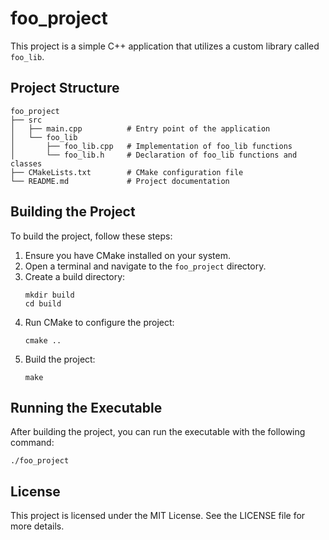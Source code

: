 # foo_project

This project is a simple C++ application that utilizes a custom library called `foo_lib`. 

## Project Structure

```
foo_project
├── src
│   ├── main.cpp          # Entry point of the application
│   └── foo_lib
│       ├── foo_lib.cpp   # Implementation of foo_lib functions
│       └── foo_lib.h     # Declaration of foo_lib functions and classes
├── CMakeLists.txt        # CMake configuration file
└── README.md             # Project documentation
```

## Building the Project

To build the project, follow these steps:

1. Ensure you have CMake installed on your system.
2. Open a terminal and navigate to the `foo_project` directory.
3. Create a build directory:
   ```
   mkdir build
   cd build
   ```
4. Run CMake to configure the project:
   ```
   cmake ..
   ```
5. Build the project:
   ```
   make
   ```

## Running the Executable

After building the project, you can run the executable with the following command:

```
./foo_project
```

## License

This project is licensed under the MIT License. See the LICENSE file for more details.